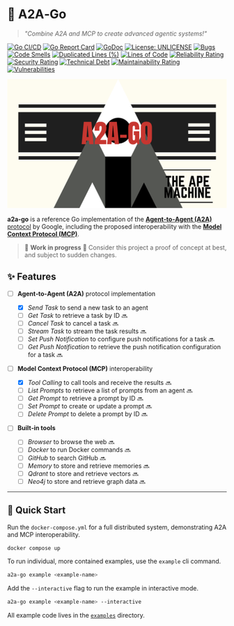 # 🌈 A2A‑Go

> _"Combine A2A and MCP to create advanced agentic systems!"_

[![Go CI/CD](https://github.com/theapemachine/a2a-go/actions/workflows/main.yml/badge.svg)](https://github.com/theapemachine/a2a-go/actions/workflows/main.yml)
[![Go Report Card](https://goreportcard.com/badge/github.com/theapemachine/a2a-go)](https://goreportcard.com/report/github.com/theapemachine/a2a-go)
[![GoDoc](https://godoc.org/github.com/theapemachine/a2a-go?status.svg)](https://godoc.org/github.com/theapemachine/a2a-go)
[![License: UNLICENSE](https://img.shields.io/badge/License-UNLICENSE-green.svg)](https://opensource.org/licenses/MIT)
[![Bugs](https://sonarcloud.io/api/project_badges/measure?project=TheApeMachine_a2a-go&metric=bugs)](https://sonarcloud.io/summary/new_code?id=TheApeMachine_a2a-go)
[![Code Smells](https://sonarcloud.io/api/project_badges/measure?project=TheApeMachine_a2a-go&metric=code_smells)](https://sonarcloud.io/summary/new_code?id=TheApeMachine_a2a-go)
[![Duplicated Lines (%)](https://sonarcloud.io/api/project_badges/measure?project=TheApeMachine_a2a-go&metric=duplicated_lines_density)](https://sonarcloud.io/summary/new_code?id=TheApeMachine_a2a-go)
[![Lines of Code](https://sonarcloud.io/api/project_badges/measure?project=TheApeMachine_a2a-go&metric=ncloc)](https://sonarcloud.io/summary/new_code?id=TheApeMachine_a2a-go)
[![Reliability Rating](https://sonarcloud.io/api/project_badges/measure?project=TheApeMachine_a2a-go&metric=reliability_rating)](https://sonarcloud.io/summary/new_code?id=TheApeMachine_a2a-go)
[![Security Rating](https://sonarcloud.io/api/project_badges/measure?project=TheApeMachine_a2a-go&metric=security_rating)](https://sonarcloud.io/summary/new_code?id=TheApeMachine_a2a-go)
[![Technical Debt](https://sonarcloud.io/api/project_badges/measure?project=TheApeMachine_a2a-go&metric=sqale_index)](https://sonarcloud.io/summary/new_code?id=TheApeMachine_a2a-go)
[![Maintainability Rating](https://sonarcloud.io/api/project_badges/measure?project=TheApeMachine_a2a-go&metric=sqale_rating)](https://sonarcloud.io/summary/new_code?id=TheApeMachine_a2a-go)
[![Vulnerabilities](https://sonarcloud.io/api/project_badges/measure?project=TheApeMachine_a2a-go&metric=vulnerabilities)](https://sonarcloud.io/summary/new_code?id=TheApeMachine_a2a-go)

![A2A‑Go](a2a-go.png)

**a2a‑go** is a reference Go implementation of the [**Agent‑to‑Agent (A2A)**
protocol](https://google.github.io/A2A/#/) by Google, including the proposed
interoperability with the [**Model Context Protocol (MCP)**](https://modelcontextprotocol.io).

> 🚧 **Work in progress** 🚧 Consider this project a proof of concept at best, and subject
> to sudden changes.

## ✨ Features

- [ ] **Agent‑to‑Agent (A2A)** protocol implementation

  - [x] _Send Task_ to send a new task to an agent
  - [ ] _Get Task_ to retrieve a task by ID 🔜
  - [ ] _Cancel Task_ to cancel a task 🔜
  - [ ] _Stream Task_ to stream the task results 🔜
  - [ ] _Set Push Notification_ to configure push notifications for a task 🔜
  - [ ] _Get Push Notification_ to retrieve the push notification configuration for a task 🔜

- [ ] **Model Context Protocol (MCP)** interoperability

  - [x] _Tool Calling_ to call tools and receive the results 🔜
  - [ ] _List Prompts_ to retrieve a list of prompts from an agent 🔜
  - [ ] _Get Prompt_ to retrieve a prompt by ID 🔜
  - [ ] _Set Prompt_ to create or update a prompt 🔜
  - [ ] _Delete Prompt_ to delete a prompt by ID 🔜

- [ ] **Built‑in tools**

  - [ ] _Browser_ to browse the web 🔜
  - [ ] _Docker_ to run Docker commands 🔜
  - [ ] _GitHub_ to search GitHub 🔜
  - [ ] _Memory_ to store and retrieve memories 🔜
  - [ ] _Qdrant_ to store and retrieve vectors 🔜
  - [ ] _Neo4j_ to store and retrieve graph data 🔜

---

## 🚀 Quick Start

Run the `docker-compose.yml` for a full distributed system, demonstrating
A2A and MCP interoperability.

```bash
docker compose up
```

To run individual, more contained examples, use the `example` cli command.

```bash
a2a-go example <example-name>
```

Add the `--interactive` flag to run the example in interactive mode.

```bash
a2a-go example <example-name> --interactive
```

All example code lives in the [`examples`](examples) directory.
